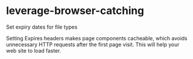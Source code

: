 # leverage-browser-catching
Set expiry dates for file types

Setting Expires headers makes page components cacheable, which avoids unnecessary HTTP requests after the first page visit. This will help your web site to load faster.
